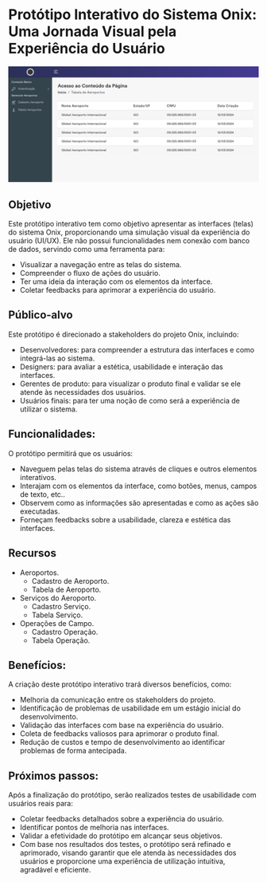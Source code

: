 # Protótipo Interativo do Sistema Onix: Uma Jornada Visual pela Experiência do Usuário

![Captura de Tela](./screenshot.png)

## Objetivo

Este protótipo interativo tem como objetivo apresentar as interfaces (telas) do sistema Onix, proporcionando uma simulação visual da experiência do usuário (UI/UX). Ele não possui funcionalidades nem conexão com banco de dados, servindo como uma ferramenta para:

- Visualizar a navegação entre as telas do sistema.
- Compreender o fluxo de ações do usuário.
- Ter uma ideia da interação com os elementos da interface.
- Coletar feedbacks para aprimorar a experiência do usuário.

## Público-alvo

Este protótipo é direcionado a stakeholders do projeto Onix, incluindo:

- Desenvolvedores: para compreender a estrutura das interfaces e como integrá-las ao sistema.
- Designers: para avaliar a estética, usabilidade e interação das interfaces.
- Gerentes de produto: para visualizar o produto final e validar se ele atende às necessidades dos usuários.
- Usuários finais: para ter uma noção de como será a experiência de utilizar o sistema.

## Funcionalidades:

O protótipo permitirá que os usuários:

- Naveguem pelas telas do sistema através de cliques e outros elementos interativos.
- Interajam com os elementos da interface, como botões, menus, campos de texto, etc..
- Observem como as informações são apresentadas e como as ações são executadas.
- Forneçam feedbacks sobre a usabilidade, clareza e estética das interfaces.

## Recursos

- Aeroportos.
  - Cadastro de Aeroporto.
  - Tabela de Aeroporto.
- Serviços do Aeroporto.
  - Cadastro Serviço.
  - Tabela Serviço.
- Operações de Campo.
  - Cadastro Operação.
  - Tabela Operação.

## Benefícios:

A criação deste protótipo interativo trará diversos benefícios, como:

- Melhoria da comunicação entre os stakeholders do projeto.
- Identificação de problemas de usabilidade em um estágio inicial do desenvolvimento.
- Validação das interfaces com base na experiência do usuário.
- Coleta de feedbacks valiosos para aprimorar o produto final.
- Redução de custos e tempo de desenvolvimento ao identificar problemas de forma antecipada.

## Próximos passos:

Após a finalização do protótipo, serão realizados testes de usabilidade com usuários reais para:

- Coletar feedbacks detalhados sobre a experiência do usuário.
- Identificar pontos de melhoria nas interfaces.
- Validar a efetividade do protótipo em alcançar seus objetivos.
- Com base nos resultados dos testes, o protótipo será refinado e aprimorado, visando garantir que ele atenda às necessidades dos usuários e proporcione uma experiência de utilização intuitiva, agradável e eficiente.
